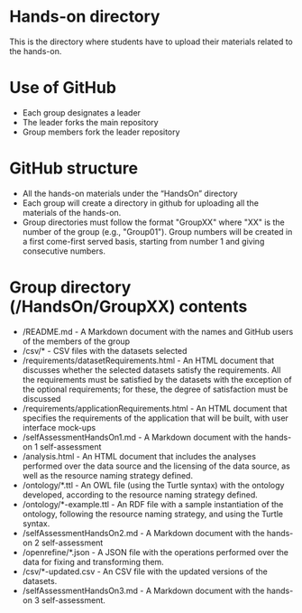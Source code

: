 Hands-on directory
==================

This is the directory where students have to upload their materials related to the hands-on.

# Use of GitHub

* Each group designates a leader
* The leader forks the main repository
* Group members fork the leader repository

# GitHub structure

* All the hands-on materials under the “HandsOn” directory
* Each group will create a directory in github for uploading all the materials of the hands-on. 
* Group directories must follow the format "GroupXX" where "XX" is the number of the group (e.g., "Group01"). Group numbers will be created in a first come-first served basis, starting from number 1 and giving consecutive numbers.

# Group directory (/HandsOn/GroupXX) contents

* /README.md - A Markdown document with the names and GitHub users of the members of the group 
* /csv/* - CSV files with the datasets selected 
* /requirements/datasetRequirements.html - An HTML document that discusses whether the selected datasets satisfy the requirements. All the requirements must be satisfied by the datasets with the exception of the optional requirements; for these, the degree of satisfaction must be discussed
* /requirements/applicationRequirements.html - An HTML document that specifies the requirements of the application that will be built, with user interface mock-ups
* /selfAssessmentHandsOn1.md - A Markdown document with the hands-on 1 self-assessment
* /analysis.html - An HTML document that includes the analyses performed over the data source and the licensing of the data source, as well as the resource naming strategy defined.
* /ontology/*.ttl - An OWL file (using the Turtle syntax) with the ontology developed, according to the resource naming strategy defined.
* /ontology/*-example.ttl - An RDF file with a sample instantiation of the ontology, following the resource naming strategy, and using the Turtle syntax.
* /selfAssessmentHandsOn2.md - A Markdown document with the hands-on 2 self-assessment
* /openrefine/*.json - A JSON file with the operations performed over the data for fixing and transforming them.
* /csv/*-updated.csv - An CSV file with the updated versions of the datasets.
* /selfAssessmentHandsOn3.md - A Markdown document with the hands-on 3 self-assessment.
